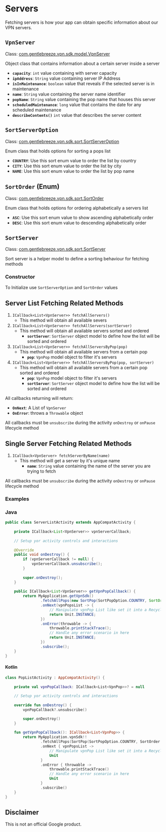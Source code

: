 # Servers

Fetching servers is how your app can obtain specific information about our VPN servers.

## `VpnServer`

Class: [com.gentlebreeze.vpn.sdk.model.VpnServer][1]

Object class that contains information about a certain server inside a server

- **`capacity`**: `int` value containing with server capacity
- **`ipAddress`**: `String` value containing server IP Address
- **`isInMaintenance`**: `boolean` value that reveals if the selected server is in maintenance
- **`name`**: `String` value containing the server name identifier
- **`popName`**: `String` value containing the pop name that houses this server
- **`scheduledMaintenance`**: `long` value that contains the date for any scheduled maintenance
- **`describeContents()`** `int` value that describes the server content 

## `SortServerOption`

Class: [com.gentlebreeze.vpn.sdk.sort.SortServerOption][2]

Enum class that holds options for sorting a pops list

- **`COUNTRY`**: Use this sort enum value to order the list by country 
- **`CITY`**: Use this sort enum value to order the list by city
- **`NAME`**: Use this sort enum value to order the list by pop name

## `SortOrder` (Enum)

Class: [com.gentlebreeze.vpn.sdk.sort.SortOrder][3]

Enum class that holds options for ordering alphabetically a servers list

- **`ASC`**: Use this sort enum value to show ascending alphabetically order
- **`DESC`**: Use this sort enum value to descending alphabetically order

## `SortServer`

Class: [com.gentlebreeze.vpn.sdk.sort.SortServer][4]

Sort server is a helper model to define a sorting behaviour for fetching methods

### Constructor

To Initialize use `SortServerOption` and `SortOrder` values

## Server List Fetching Related Methods

1. `ICallback<List<VpnServer>> fetchAllServers()`
    - This method will obtain all available severs
2. `ICallback<List<VpnServer>> fetchAllServers(sortServer)`
    - This method will obtain all available servers sorted and ordered
        - **`sortServer`**: `SortServer` object model to define how the list will be sorted and ordered
3. `ICallback<List<VpnServer>> fetchAllServersByPop(pop)`
    - This method will obtain all available servers from a certain pop
        - **`pop`**: `VpnPop` model object to filter it's servers
4. `ICallback<List<VpnServer>> fetchAllServersByPop(pop, sortServer)`
    - This method will obtain all available servers from a certain pop sorted and ordered 
        - **`pop`**: `VpnPop` model object to filter it's servers
        - **`sortServer`**: `SortServer` object model to define how the list will be sorted and ordered

All callbacks returning will return:
- **`OnNext`**: A List of `VpnServer`
- **`OnError`**: throws a `Throwable` object

All callbacks must be `unsubscribe` during the activity `onDestroy` or 
`onPause` lifecycle method

## Single Server Fetching Related Methods

1. `ICallback<VpnServer> fetchServerByName(name)`
    - This method will get a server by it's unique name
        - **`name`**: `String` value containing the name of the server you are trying to fetch
        
        
All callbacks must be `unsubscribe` during the activity `onDestroy` or 
`onPause` lifecycle method

### Examples

### Java
        
```java
public class ServerListActivity extends AppCompatActivity {
    
    private ICallback<List<VpnServer>> vpnServerCallback;
    
    // Setup yor activity controls and interactions
    
    @Override
    public void onDestroy() {
        if (vpnServerCallback != null) {
            vpnServerCallback.unsubscribe();
        }
        
        super.onDestroy();
    }
    
    public ICallback<List<VpnServer>> getVpnPopCallback() {
        return MyApplication.getVpnSdk()
                .fetchAllPops(new SortPop(SortPopOption.COUNTRY, SortOrder.DESC))
                .onNext(vpnPopsList -> {
                    // Manipulate vpnPop List like set it into a Recycler View Adapter
                    return Unit.INSTANCE;
                })
                .onError(throwable -> {
                    throwable.printStackTrace();
                    // Handle any error scenario in here
                    return Unit.INSTANCE;
                })
                .subscribe();
    }
}
```

#### Kotlin

```kotlin
class PopListActivity : AppCompatActivity() {
    
    private val vpnPopCallback: ICallback<List<VpnPop>>? = null
    
    // Setup yor activity controls and interactions
    
    override fun onDestroy() {
        vpnPopCallback?.unsubscribe()

        super.onDestroy()
    }
    
    fun getVpnPopCallback(): ICallback<List<VpnPop>> {
        return MyApplication.vpnSdk!!
                .fetchAllPops(SortPop(SortPopOption.COUNTRY, SortOrder.DESC))
                .onNext { vpnPopsList ->
                    // Manipulate vpnPop List like set it into a Recycler View Adapter
                    Unit
                }
                .onError { throwable ->
                    throwable.printStackTrace()
                    // Handle any error scenario in here
                    Unit
                }
                .subscribe()
    }
}
```

## Disclaimer

This is not an official Google product. 

[1]: ../docs/javadoc/sdk/com.gentlebreeze.vpn.sdk.model/-vpn-server/index.html
[2]: ../docs/javadoc/sdk/com.gentlebreeze.vpn.sdk.sort/-sort-server-option/index.html
[3]: ../docs/javadoc/sdk/com.gentlebreeze.vpn.sdk.sort/-sort-order/index.html
[4]: ../docs/javadoc/sdk/com.gentlebreeze.vpn.sdk.sort/-sort-server/index.html